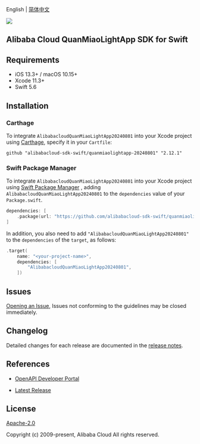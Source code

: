 English | [简体中文](README-CN.md)

![](https://aliyunsdk-pages.alicdn.com/icons/AlibabaCloud.svg)

## Alibaba Cloud QuanMiaoLightApp SDK for Swift

## Requirements

- iOS 13.3+ / macOS 10.15+
- Xcode 11.3+
- Swift 5.6

## Installation

### Carthage

To integrate `AlibabacloudQuanMiaoLightApp20240801` into your Xcode project using [Carthage](https://github.com/Carthage/Carthage), specify it in your `Cartfile`:

```ogdl
github "alibabacloud-sdk-swift/quanmiaolightapp-20240801" "2.12.1"
```

### Swift Package Manager

To integrate `AlibabacloudQuanMiaoLightApp20240801` into your Xcode project using [Swift Package Manager](https://swift.org/package-manager/) , adding `AlibabacloudQuanMiaoLightApp20240801` to the `dependencies` value of your `Package.swift`.

```swift
dependencies: [
    .package(url: "https://github.com/alibabacloud-sdk-swift/quanmiaolightapp-20240801.git", from: "2.12.1")
]
```

In addition, you also need to add `"AlibabacloudQuanMiaoLightApp20240801"` to the `dependencies` of the `target`, as follows:

```swift
.target(
    name: "<your-project-name>",
    dependencies: [
        "AlibabacloudQuanMiaoLightApp20240801",
    ])
```

## Issues

[Opening an Issue](https://github.com/alibabacloud-sdk-swift/quanmiaolightapp-20240801/issues/new), Issues not conforming to the guidelines may be closed immediately.

## Changelog

Detailed changes for each release are documented in the [release notes](./ChangeLog.txt).

## References

* [OpenAPI Developer Portal](https://next.api.alibabacloud.com/home)
- [Latest Release](https://github.com/alibabacloud-sdk-swift/quanmiaolightapp-20240801)

## License

[Apache-2.0](http://www.apache.org/licenses/LICENSE-2.0)

Copyright (c) 2009-present, Alibaba Cloud All rights reserved.
